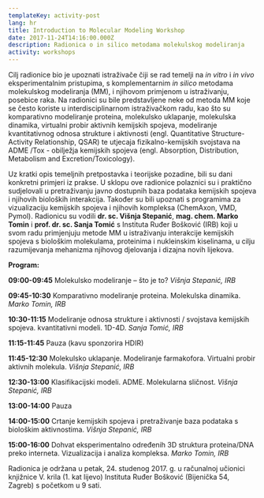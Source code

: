 ```yaml
---
templateKey: activity-post
lang: hr
title: Introduction to Molecular Modeling Workshop
date: 2017-11-24T14:16:00.000Z
description: Radionica o in silico metodama molekulskog modeliranja
activity: workshops
---
```

Cilj radionice bio je upoznati istraživače čiji se rad temelji na *in vitro* i *in vivo* eksperimentalnim pristupima, s komplementarnim *in silico* metodama molekulskog modeliranja (MM), i njihovom primjenom u istraživanju, posebice raka. Na radionici su bile predstavljene neke od metoda MM koje se često koriste u interdisciplinarnom istraživačkom radu, kao što su komparativno modeliranje proteina, molekulsko uklapanje, molekulska dinamika, virtualni probir aktivnih kemijskih spojeva, modeliranje kvantitativnog odnosa strukture i aktivnosti (engl. Quantitative Structure-Activity Relationship, QSAR) te utjecaja fizikalno-kemijskih svojstava na ADME /Tox - obilježja kemijskih spojeva (engl. Absorption, Distribution, Metabolism and Excretion/Toxicology). 

Uz kratki opis temeljnih pretpostavka i teorijske pozadine, bili su dani konkretni primjeri iz prakse. U sklopu ove radionice polaznici su i praktično sudjelovali u pretraživanju javno dostupnih baza podataka kemijskih spojeva i njihovih bioloških interakcija. Također su bili upoznati s programima za vizualizaciju kemijskih spojeva i njihovih kompleksa (ChemAxon, VMD, Pymol).
Radionicu su vodili **dr. sc. Višnja Stepanić**, **mag. chem. Marko Tomin** i **prof. dr. sc. Sanja Tomić** s Instituta Ruđer Bošković (IRB) koji u svom radu primjenjuju metode MM u istraživanju interakcije kemijskih spojeva s biološkim molekulama, proteinima i nukleinskim kiselinama, u cilju razumijevanja mehanizma njihovog djelovanja i dizajna novih lijekova.

**Program:**

**09:00-09:45** Molekulsko modeliranje – što je to? *Višnja Stepanić, IRB*

**09:45-10:30** Komparativno modeliranje proteina. Molekulska dinamika. *Marko Tomin, IRB*

**10:30-11:15** Modeliranje odnosa strukture i aktivnosti / svojstava kemijskih spojeva. kvantitativni modeli. 1D-4D. *Sanja Tomić, IRB*

**11:15-11:45** Pauza (kavu sponzorira HDIR)

**11:45-12:30** Molekulsko uklapanje. Modeliranje farmakofora. Virtualni probir aktivnih molekula. *Višnja Stepanić, IRB*

**12:30-13:00** Klasifikacijski modeli. ADME. Molekularna sličnost. *Višnja Stepanić, IRB*

**13:00-14:00** Pauza

**14:00-15:00** Crtanje kemijskih spojeva i pretraživanje baza podataka s biološkim aktivnostima. *Višnja Stepanić, IRB*

**15:00-16:00** Dohvat eksperimentalno određenih 3D struktura proteina/DNA preko interneta. Vizualizacija i analiza kompleksa. *Marko Tomin, IRB*



Radionica je održana u petak, 24. studenog 2017. g. u računalnoj učionici knjižnice V. krila (1. kat lijevo) Instituta Ruđer Bošković (Bijenička 54, Zagreb) s početkom u 9 sati.